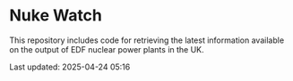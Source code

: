 # Nuke Watch

This repository includes code for retrieving the latest information available on the output of EDF nuclear power plants in the UK.

Last updated: 2025-04-24 05:16